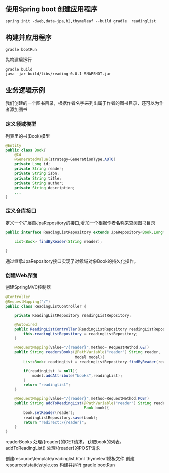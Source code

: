 
## 使用Spring boot 创建应用程序

```
spring init -dweb,data-jpa,h2,thymeleaf --build gradle  readinglist
```

## 构建并应用程序  

    gradle bootRun

先构建后运行 

    gradle build 
    java -jar build/libs/reading-0.0.1-SNAPSHOT.jar

## 业务逻辑示例

我们创建的一个图书目录，根据作者名字来列出属于作者的图书目录，还可以为作者添加图书

### 定义领域模型 

列表里的书(Book)模型
```java
@Entity
public class Book{
    @Id
    @GeneratedValue(strategy=GenerationType.AUTO)
    private Long id;
    private String reader;
    private String isbn;
    private String title;
    private String author;
    private String description;
    ...
}
```
### 定义仓库接口

定义一个扩展自JpaRepository的接口,增加一个根据作者名称来查阅图书目录

```java
public interface ReadingListRepository extends JpaRepository<Book,Long> {

    List<Book> findByReader(String reader);
    
}
```
通过继承JpaRepository接口实现了对领域对象Book的持久化操作。

### 创建Web界面

创建SpringMVC控制器

```java
@Controller
@RequestMapping("/")
public class ReadingListController {

    private ReadingListRepository readingListRepository;

    @Autowired
    public ReadingListController(ReadingListRepository readingListRepository) {
        this.readingListRepository = readingListRepository;
    }

    @RequestMapping(value="/{reader}",method= RequestMethod.GET)
    public String readersBooks(@PathVariable("reader") String reader,
                               Model model){
        List<Book> readingList = readingListRepository.findByReader(reader);

        if(readingList != null){
            model.addAttribute("books",readingList);
        }
        return "readinglist";
    }

    @RequestMapping(value="/{reader}",method=RequestMethod.POST)
    public String addToReadingList(@PathVariable("reader") String reader,
                                   Book book){
        book.setReader(reader);
        readingListRepository.save(book);
        return "redirect:/{reader}";
    }
}
```
readerBooks 处理/{reader}的GET请求，获取book的列表。
addToReadingList() 处理/{reader}的POST请求



创建resource\template\readinglist.html thymeleaf模板文件
创建resources\static\style.css
构建并运行 gradle bootRun


